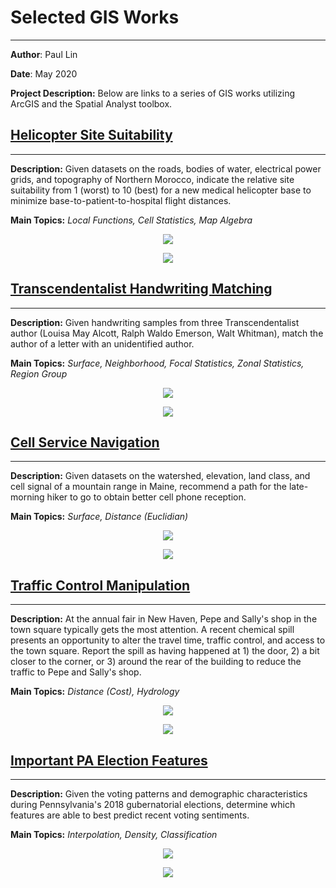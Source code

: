 # Selected GIS Works
---
**Author**: Paul Lin

**Date**: May 2020

**Project Description:** Below are links to a series of GIS works utilizing ArcGIS and the Spatial Analyst toolbox.

## <a href="/pdf/helicopter_presentation.pdf"> Helicopter Site Suitability </a>
---
**Description:** Given datasets on the roads, bodies of water, electrical power grids, and topography of Northern Morocco, indicate the relative site suitability from 1 (worst) to 10 (best) for a new medical helicopter base to minimize base-to-patient-to-hospital flight distances.

**Main Topics:** <i> Local Functions, Cell Statistics, Map Algebra </i>
<p align = "center"><img src="https://github.com/paulslin/paulslin.github.io/blob/main/images/GIS/helicopter_thumbnail.PNG?raw=true"></p>
<p align = "center"><img src="https://github.com/paulslin/paulslin.github.io/blob/main/images/GIS/helicopter_flow.PNG?raw=true"></p>

## <a href="/pdf/handwriting_presentation.pdf"> Transcendentalist Handwriting Matching </a>
---
**Description:** Given handwriting samples from three Transcendentalist author (Louisa May Alcott, Ralph Waldo Emerson, Walt Whitman), match the author of a letter with an unidentified author.

**Main Topics:** <i>Surface, Neighborhood, Focal Statistics, Zonal Statistics, Region Group</i>
<p align = "center"><img src="https://github.com/paulslin/paulslin.github.io/blob/main/images/GIS/handwriting_thumbnail.PNG?raw=true"></p>
<p align = "center"><img src="https://github.com/paulslin/paulslin.github.io/blob/main/images/GIS/handwriting_flow.PNG?raw=true"></p>

## <a href="/pdf/celltower_presentation.pdf"> Cell Service Navigation </a>
---
**Description:** Given datasets on the watershed, elevation, land class, and cell signal of a mountain range in Maine, recommend a path for the late-morning hiker to go to obtain better cell phone reception.

**Main Topics:** <i> Surface, Distance (Euclidian) </i>
<p align = "center"><img src="https://github.com/paulslin/paulslin.github.io/blob/main/images/GIS/celltower_thumbnail.PNG?raw=true"></p>
<p align = "center"><img src="https://github.com/paulslin/paulslin.github.io/blob/main/images/GIS/celltower_flow.PNG?raw=true"></p>

## <a href="/pdf/traffic_presentation.pdf"> Traffic Control Manipulation </a>
---
**Description:**  At the annual fair in New Haven, Pepe and Sally's shop in the town square typically gets the most attention.  A recent chemical spill presents an opportunity to alter the travel time, traffic control, and access to the town square.  Report the spill as having happened at 1) the door, 2) a bit closer to the corner, or 3) around the rear of the building to reduce the traffic to Pepe and Sally's shop.

**Main Topics:** <i> Distance (Cost), Hydrology </i>
<p align = "center"><img src="https://github.com/paulslin/paulslin.github.io/blob/main/images/GIS/traffic_thumbnail.PNG?raw=true"></p>
<p align = "center"><img src="https://github.com/paulslin/paulslin.github.io/blob/main/images/GIS/traffic_flow.PNG?raw=true"></p>

## <a href="/pdf/election_presentation.pdf"> Important PA Election Features </a>
---
**Description:** Given the voting patterns and demographic characteristics during Pennsylvania's 2018 gubernatorial elections, determine which features are able to best predict recent voting sentiments.

**Main Topics:** <i> Interpolation, Density, Classification </i>
<p align = "center"><img src="https://github.com/paulslin/paulslin.github.io/blob/main/images/GIS/election_thumbnail.PNG?raw=true"></p>
<p align = "center"><img src="https://github.com/paulslin/paulslin.github.io/blob/main/images/GIS/election_flow.PNG?raw=true"></p>

